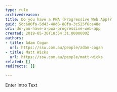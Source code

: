 ```yaml
---
type: rule
archivedreason: 
title: Do you have a PWA (Progressive Web App)?
guid: 5dc680fa-5d43-48d6-88fa-3c525f6ce48e
uri: do-you-have-a-pwa-progressive-web-app
created: 2019-05-30T18:54:31.0000000Z
authors:
- title: Adam Cogan
  url: https://ssw.com.au/people/adam-cogan
- title: Matt Wicks
  url: https://ssw.com.au/people/matt-wicks
related: []
redirects: []

---
```



Enter Intro Text
<br><excerpt class='endintro'></excerpt><br>



